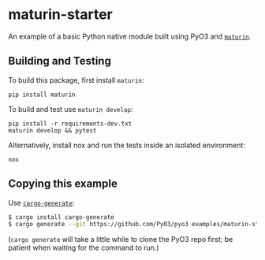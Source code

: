 # maturin-starter

An example of a basic Python native module built using PyO3 and [`maturin`](https://github.com/PyO3/maturin).

## Building and Testing

To build this package, first install `maturin`:

```shell
pip install maturin
```

To build and test use `maturin develop`:

```shell
pip install -r requirements-dev.txt
maturin develop && pytest
```

Alternatively, install nox and run the tests inside an isolated environment:

```shell
nox
```

## Copying this example

Use [`cargo-generate`](https://crates.io/crates/cargo-generate):

```bash
$ cargo install cargo-generate
$ cargo generate --git https://github.com/PyO3/pyo3 examples/maturin-starter
```

(`cargo generate` will take a little while to clone the PyO3 repo first; be patient when waiting for the command to run.)

